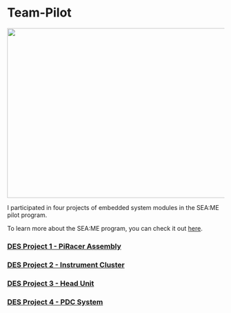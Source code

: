 # Team-Pilot


<p align="center">
  <img width="768" height="393" src="https://user-images.githubusercontent.com/81483791/224400409-77b861be-0e8c-450d-ba1f-c4fbc615f59f.png">
</p>   
I participated in four projects of embedded system modules in the SEA:ME pilot program.

To learn more about the SEA:ME program, you can check it out [here](https://seame.space).


### [DES Project 1 - PiRacer Assembly](Project-1)
### [DES Project 2 - Instrument Cluster](Project-2)
### [DES Project 3 - Head Unit](Project-2)
### [DES Project 4 - PDC System](Project-2)